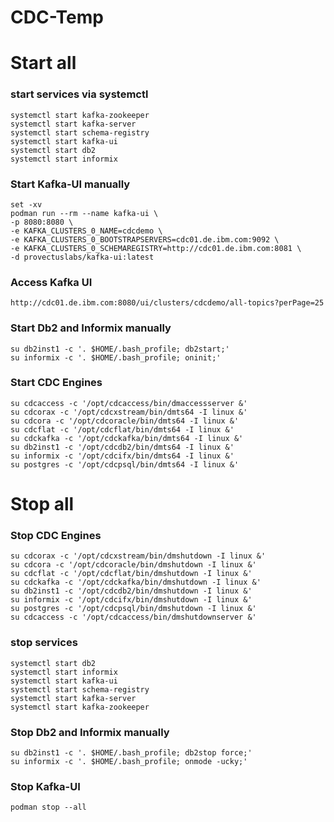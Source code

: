 # CDC-Temp


# Start all ###
### start services via systemctl ###
```
systemctl start kafka-zookeeper
systemctl start kafka-server
systemctl start schema-registry
systemctl start kafka-ui
systemctl start db2
systemctl start informix
```
### Start Kafka-UI manually
```
set -xv
podman run --rm --name kafka-ui \
-p 8080:8080 \
-e KAFKA_CLUSTERS_0_NAME=cdcdemo \
-e KAFKA_CLUSTERS_0_BOOTSTRAPSERVERS=cdc01.de.ibm.com:9092 \
-e KAFKA_CLUSTERS_0_SCHEMAREGISTRY=http://cdc01.de.ibm.com:8081 \
-d provectuslabs/kafka-ui:latest
```
### Access Kafka UI
```
http://cdc01.de.ibm.com:8080/ui/clusters/cdcdemo/all-topics?perPage=25
```

### Start Db2 and Informix manually
```
su db2inst1 -c '. $HOME/.bash_profile; db2start;'
su informix -c '. $HOME/.bash_profile; oninit;'
```
### Start CDC Engines
```
su cdcaccess -c '/opt/cdcaccess/bin/dmaccessserver &'
su cdcorax -c '/opt/cdcxstream/bin/dmts64 -I linux &'
su cdcora -c '/opt/cdcoracle/bin/dmts64 -I linux &'
su cdcflat -c '/opt/cdcflat/bin/dmts64 -I linux &'
su cdckafka -c '/opt/cdckafka/bin/dmts64 -I linux &'
su db2inst1 -c '/opt/cdcdb2/bin/dmts64 -I linux &'
su informix -c '/opt/cdcifx/bin/dmts64 -I linux &'
su postgres -c '/opt/cdcpsql/bin/dmts64 -I linux &'
```


# Stop all
### Stop CDC Engines
```
su cdcorax -c '/opt/cdcxstream/bin/dmshutdown -I linux &'
su cdcora -c '/opt/cdcoracle/bin/dmshutdown -I linux &'
su cdcflat -c '/opt/cdcflat/bin/dmshutdown -I linux &'
su cdckafka -c '/opt/cdckafka/bin/dmshutdown -I linux &'
su db2inst1 -c '/opt/cdcdb2/bin/dmshutdown -I linux &'
su informix -c '/opt/cdcifx/bin/dmshutdown -I linux &'
su postgres -c '/opt/cdcpsql/bin/dmshutdown -I linux &'
su cdcaccess -c '/opt/cdcaccess/bin/dmshutdownserver &'
```
### stop services ###
```
systemctl start db2
systemctl start informix
systemctl start kafka-ui
systemctl start schema-registry
systemctl start kafka-server
systemctl start kafka-zookeeper
```
### Stop Db2 and Informix manually
```
su db2inst1 -c '. $HOME/.bash_profile; db2stop force;'
su informix -c '. $HOME/.bash_profile; onmode -ucky;'
```
### Stop Kafka-UI
```
podman stop --all
```
